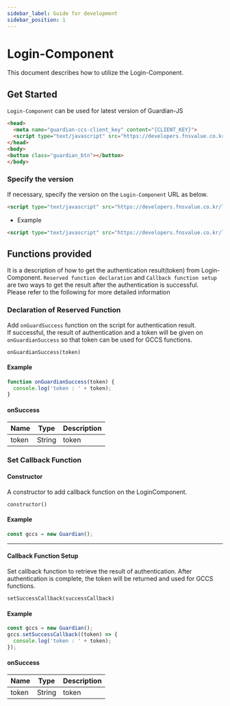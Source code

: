 ```yaml
---
sidebar_label: Guide for development
sidebar_position: 1
---
```

# Login-Component
This document describes how to utilize the Login-Component.

## Get Started
`Login-Component` can be used for latest version of Guardian-JS

```html
<head>
  <meta name="guardian-ccs-client_key" content="{CLIENT_KEY}">
  <script type="text/javascript" src="https://developers.fnsvalue.co.kr/login-component/guardian.js"></script>
</head>
<body>
<button class="guardian_btn"></button>
</body>
```

### Specify the version

If necessary, specify the version on the `Login-Component` URL as below.

```html
<script type="text/javascript" src="https://developers.fnsvalue.co.kr/login-component/{VERSION}/guardian.js"></script>
```

 - Example
```html
<script type="text/javascript" src="https://developers.fnsvalue.co.kr/login-component/1.0.2/guardian.js"></script>
```

## Functions provided
It is a description of how to get the authentication result(token) from Login-Component.
`Reserved function declaration` and `Callback function setup` are two ways to get the result after the authentication is successful.   
Please refer to the following for more detailed information 

<!-- 
### 예약 함수 추가

자세한 내용은 [예약 함수 추가](#예약 함수 추가)에서 확인 할 수 있습니다.

|Name|Description|
|---|---|
|onGuardianSuccess| GuardianCCS 인증 성공 시 CallBack 함수|

### Login-Component 에 callback 등록

자세한 내용은 [callback 등록](#callback 등록)에서 확인 할 수 있습니다.

|Name|Description|
|---|---|
|constructor| LoginComponent에 콜백 함수를 등록 하기 위한 생성자 |
|setSuccessCallback| GuardianCCS 인증 성공 시 CallBack을 호출 | -->

### Declaration of Reserved Function

Add `onGuardSuccess` function on the script for authentication result.   
If successful, the result of authentication and a token will be given on `onGuardianSuccess` so that token can be used for GCCS functions.
```
onGuardianSuccess(token)
```

#### Example
```javascript
function onGuardianSuccess(token) {
  console.log('token : ' + token);
}
```

#### onSuccess
|Name|Type|Description|
|---|---|---|
|token|String|token|

### Set Callback Function

#### Constructor
A constructor to add callback function on the LoginComponent.

```
constructor()
```

#### Example
```javascript
const gccs = new Guardian();
```

---

#### Callback Function Setup
Set callback function to retrieve the result of authentication.
After authentication is complete, the token will be returned and used for GCCS functions.


```
setSuccessCallback(successCallback)
```

#### Example
```javascript
const gccs = new Guardian();
gccs.setSuccessCallback((token) => {
  console.log('token : ' + token);
});
```

#### onSuccess
|Name|Type|Description|
|---|---|---|
|token|String|token|